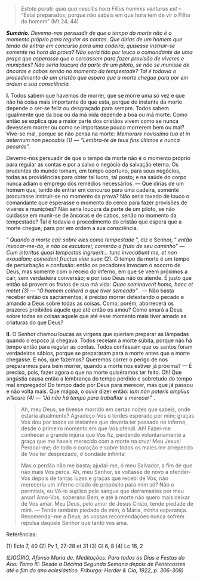 > *Estote parati: quia qua nescitis hora Filius hominis venturus est* – “Estai preparados; porque não sabeis em que hora tem de vir o Filho do homem” (Mt 24, 44)

***Sumário.** Devemo-nos persuadir de que o tempo da morte não é o momento próprio para regular as contas. Que dirias de um homem que tendo de entrar em concurso para uma cadeira, quisesse instruir-se somente na hora da prova? Não seria tido por louco o comandante de uma praça que esperasse que o cercassem para fazer provisão de viveres e munições? Não seria loucura da parte de um piloto, se não se munisse de âncoras e cabos senão no momento da tempestade? Tal é todavia o procedimento de um cristão que espera que a morte chegue para por em ordem a sua consciência.*

**I.** Todos sabem que havemos de morrer, que se morre uma só vez e que não há coisa mais importante do que esta, porque do instante da morte depende o ser-se feliz ou desgraçado para sempre. Todos sabem igualmente que da boa ou da má vida depende a boa ou má morte. Como então se explica que a maior parte dos cristãos vivem como se nunca devessem morrer ou como se importasse pouco morrerem bem ou mal? Vive-se mal, porque se não pensa na morte: *Memorare novissima tua et in aeternum non peccabis (1) — “Lembra-te de teus fins últimos e nunca pecarás”.*

Devemo-nos persuadir de que o tempo da morte não é o momento próprio para regular as contas e por a salvo o negócio da salvação eterna. Os prudentes do mundo tomam, em tempo oportuno, para seus negócios, todas as providências para obter tal lucro, tal posto; e na saúde do corpo nunca adiam o emprego dos remédios necessários. — Que dirias de um homem que, tendo de entrar em concurso para uma cadeira, somente procurasse instruir-se no momento da prova? Não seria taxado de louco o comandante que esperasse o momento do cerco para fazer provisões de viveres e munições? Não seria loucura da parte de um piloto, se não cuidasse em munir-se de âncoras e de cabos, senão no momento da tempestade? Tal é todavia o procedimento do cristão que espera que a morte chegue, para por em ordem a sua consciência.

“ *Quando a morte cair sobre eles como tempestade* ”, diz o Senhor, “ *então invocar-me-ão, e não os escutarei; comerão o fruto de seu caminho” — Cum interitus quasi tempestas ingruerit… tunc invocabunt me, et non exaudiam; comedent fructus viae suae* (2). O tempo da morte é um tempo de perturbação e confusão: então os pecadores invocam o socorro de Deus, mas somente com o receio do inferno, em que se veem próximos a cair, sem verdadeira conversão; e por isso Deus não os atende. É justo que então só provem os frutos de sua má vida: *Quae seminaverit homo, haec et metet (3) — “O homem colherá o que tiver semeado”* . — Não basta receber então os sacramentos; é preciso morrer detestando o pecado e amando a Deus sobre todas as coisas. Como, porém, aborrecerá os prazeres proibidos aquele que até então os amou? Como amará a Deus sobre todas as coisas aquele que até esse momento mais tiver amado as criaturas do que Deus?

**II.** O Senhor chamou loucas as virgens que queriam preparar as lâmpadas quando o esposo já chegava. Todos receiam a morte súbita, porque não há tempo então para regular as contas. Todos confessam que os santos foram verdadeiros sábios, porque se prepararam para a morte antes que a morte chegasse. E nós, que fazemos? Queremos correr o perigo de nos prepararmos para bem morrer, quando a morte nos estiver já próxima? — É preciso, pois, fazer agora o que na morte quiséramos ter feito. Oh! Que angústia causa então a lembrança do tempo perdido e sobretudo do tempo mal empregado! Do tempo dado por Deus para merecer, mas que já passou e não volta mais. Que mágoa, o ouvir dizer então: *Iam non poteris amplius villicare (4) — “Já não há tempo para trabalhar e merecer”* .

> Ah, meu Deus, se tivesse morrido em certas noites que sabeis, onde estaria atualmente? Agradeço-Vos o terdes esperado por mim; graças Vos dou por todos os instantes que deveria ter passado no inferno, desde o primeiro momento em que Vos ofendi. Ah! Fazei-me conhecer a grande injúria que Vos fiz, perdendo voluntariamente a graça que me haveis merecido com a morte na cruz! Meu Jesus! Perdoai-me; de todo o coração e sobre todos os males me arrependo de Vos ter desprezado, ó bondade infinita!
>
> Mas o perdão não me basta; ajudai-me, ó meu Salvador, a fim de que não mais Vos perca. Ah, meu Senhor, se voltasse de novo a ofender-Vos depois de tantas luzes e graças que recebi de Vós, não mereceria um inferno criado de propósito para mim só? Não o permitais, eu Vô-lo suplico pelo sangue que derramastes por meu amor! Amo-Vos, soberano Bem, e até à morte não quero mais deixar de Vos amar. Meu Deus, pelo amor de Jesus Cristo, tende piedade de mim. — Tende também piedade de mim, ó Maria, minha esperança. Recomendai-me a Deus; as vossas recomendações nunca sofrem repulsa daquele Senhor que tanto vos ama.

Referências:

\(1\) Eclo 7, 40 (2) Pv 1, 27-28 et 31 (3) Gl 6, 8 (4) Lc 16, 2

*(LIGÓRIO, Afonso Maria de. Meditações: Para todos os Dias e Festas do Ano: Tomo III: Desde a Décima Segunda Semana depois de Pentecostes até o fim do ano eclesiástico. Friburgo: Herder & Cia, 1922, p. 306-308)*
